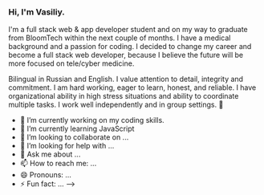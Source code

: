 ### Hi, I'm Vasiliy.

I'm a full stack web & app developer student and on my way to graduate from BloomTech within the next couple of months. I have a medical background and a passion for coding. I decided to change my career and become a full stack web developer, because I believe the future will be more focused on tele/cyber medicine. 

Bilingual in Russian and English. I value attention to detail, integrity and commitment. I am hard working, eager to learn, honest, and reliable. I have organizational ability in high stress situations and ability to coordinate multiple tasks. I work well independently and in group settings. 👋


- 🔭 I’m currently working on my coding skills.
- 🌱 I’m currently learning JavaScript
- 👯 I’m looking to collaborate on ...
- 🤔 I’m looking for help with ...
- 💬 Ask me about ...
- 📫 How to reach me: ...
- 😄 Pronouns: ...
- ⚡ Fun fact: ...
-->
